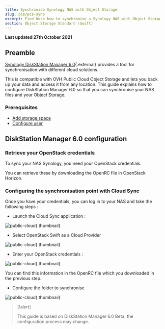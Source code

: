 ```yaml
---
title: Synchronise Synology NAS with Object Storage
slug: pcs/pcs-syno
excerpt: Find here how to synchronise a Synology NAS with Object Storage
section: Object Storage Standard (Swift)
---
```

**Last updated 27th October 2021**

## Preamble
[Synology DiskStation Manager 6.0](https://www.synology.com/en-global/dsm/6.0beta){.external} provides a tool for synchronisation with different cloud solutions.

This is compatible with OVH Public Cloud Object Storage and lets you back up your data and access it from any location. This guide explains how to configure DiskStation Manager 6.0 so that you can synchronise your NAS files and your Object Storage.


### Prerequisites

- [Add storage space](../../create_an_object_container/)
- [Configure user](../../../public-cloud/set-openstack-environment-variables/)


## DiskStation Manager 6.0 configuration

### Retrieve your OpenStack credentials
To sync your NAS Synology, you need your OpenStack credentials.

You can retrieve these by downloading the OpenRC file in OpenStack Horizon.


### Configuring the synchronisation point with Cloud Sync
Once you have your credentials, you can log in to your NAS and take the following steps :

- Launch the Cloud Sync application :


![public-cloud](images/3791.png){.thumbnail}

- Select OpenStack Swift as a Cloud Provider


![public-cloud](images/3788.png){.thumbnail}

- Enter your OpenStack credentials :


![public-cloud](images/3792.png){.thumbnail}

You can find this information in the OpenRC file which you downloaded in the previous step.

- Configure the folder to synchronise


![public-cloud](images/3790.png){.thumbnail}



> [!alert]
>
> This guide is based on DiskStation Manager 6.0 Beta, the configuration process may change.
>
